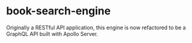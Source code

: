 # book-search-engine
Originally a RESTful API application, this engine is now refactored to be a GraphQL API built with Apollo Server.
